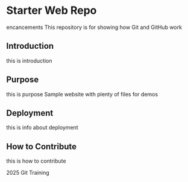 # Starter Web Repo
encancements
This repository is for showing how Git and GitHub work
## Introduction
this is introduction
## Purpose
this is purpose
Sample website with plenty of files for demos
## Deployment
this is info about deployment
## How to Contribute
this is how to contribute

2025 Git Training
